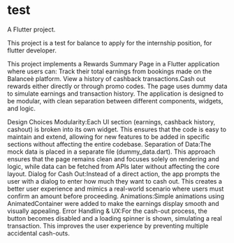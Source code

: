 # test

A Flutter project.

This project is a test for balance to apply for the internship position, for flutter developer. 

This project implements a Rewards Summary Page in a Flutter application where users can:
Track their total earnings from bookings made on the Balanceè platform.
View a history of cashback transactions.Cash out rewards either directly or through promo codes.
The page uses dummy data to simulate earnings and transaction history.
The application is designed to be modular, with clean separation between different components, widgets, and logic.


Design Choices
Modularity:Each UI section (earnings, cashback history, cashout) is broken into its own widget. This ensures that the code is easy to maintain and extend, allowing for new features to be added in specific sections without affecting the entire codebase.
Separation of Data:The mock data is placed in a separate file (dummy_data.dart). This approach ensures that the page remains clean and focuses solely on rendering and logic, while data can be fetched from APIs later without affecting the core layout.
Dialog for Cash Out:Instead of a direct action, the app prompts the user with a dialog to enter how much they want to cash out. This creates a better user experience and mimics a real-world scenario where users must confirm an amount before proceeding.
Animations:Simple animations using AnimatedContainer were added to make the earnings display smooth and visually appealing.
Error Handling & UX:For the cash-out process, the button becomes disabled and a loading spinner is shown, simulating a real transaction. This improves the user experience by preventing multiple accidental cash-outs.

